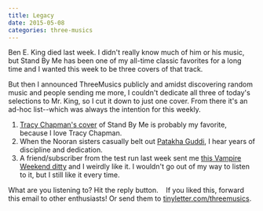 ```yaml
---
title: Legacy
date: 2015-05-08
categories: three-musics
---
```


 <div>Ben E. King died last week. I didn't really know much of him or his music, but Stand By Me has been one of my all-time classic favorites for a long time and I wanted this week to be three covers of that track.

But then I announced ThreeMusics publicly and amidst discovering random music and people sending me more, I couldn't dedicate all three of today's selections to Mr. King, so I cut it down to just one cover. From there it's an ad-hoc list--which was always the intention for this weekly. </div>

<ol>
	<li>
<a href="https://www.youtube.com/watch?v=DlZxx3elxBE">Tracy Chapman's cover</a> of Stand By Me is probably my favorite, because I love Tracy Chapman. </li>
	<li>When the Nooran sisters casually belt out <a href="https://youtu.be/IfrrIYjKwDU?t=46s">Patakha Guddi</a>, I hear years of discipline and dedication.</li>
	<li>A friend/subscriber from the test run last week sent me <a href="https://www.youtube.com/watch?v=7k7ueRrKRmo">this Vampire Weekend ditty</a> and I weirdly like it. I wouldn't go out of my way to listen to it, but I still like it every time.</li>
</ol>
What are you listening to? Hit the reply button. 
 
If you liked this, forward this email to other enthusiasts! Or send them to <a href="http://tinyletter.com/threemusics">tinyletter.com/threemusics</a>.
